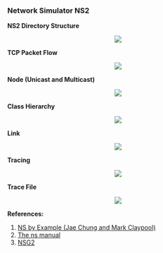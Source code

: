 ### Network Simulator NS2

**NS2 Directory Structure**

<p align="center">
<img src="http://nile.wpi.edu/NS/Figure/fig17.gif">
</p>

**TCP Packet Flow**

<p align="center">
<img src="http://nile.wpi.edu/NS/Figure/fig11.gif">
</p>

**Node (Unicast and Multicast)**

<p align="center">
<img src="http://nile.wpi.edu/NS/Figure/fig7.gif">
</p>

**Class Hierarchy**

<p align="center">
<img src="http://nile.wpi.edu/NS/Figure/fig6.gif">
</p>

**Link**

<p align="center">
<img src="http://nile.wpi.edu/NS/Figure/fig8.gif">
</p>

**Tracing**

<p align="center">
<img src="http://nile.wpi.edu/NS/Figure/fig9.gif">
</p>

**Trace File**

<p align="center">
<img src="http://nile.wpi.edu/NS/Figure/fig13.gif">
</p>


**References:**

1. [NS by Example (Jae Chung and Mark Claypool)](http://nile.wpi.edu/NS/)
2. [The ns manual](https://pdfs.semanticscholar.org/e155/d450d59f9f315459075fba2133b2adb4718b.pdf)
3. [NSG2](https://sites.google.com/site/pengjungwu/nsg)
